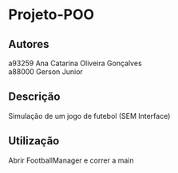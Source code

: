 # Projeto-POO

## Autores

a93259 Ana Catarina Oliveira Gonçalves\
a88000 Gerson Junior

## Descrição
Simulação de um jogo de futebol (SEM Interface)

## Utilização
Abrir FootballManager e correr a main
